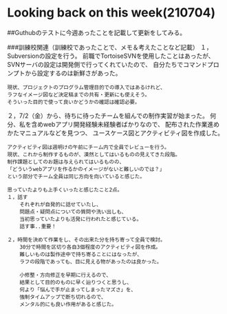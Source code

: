 # Looking back on this week(210704)
##Guthubのテストに今週あったことを記載して更新をしてみる。

###訓練校関連（訓練校であったことで、メモ＆考えたことなど記載）
１，Subversionの設定を行う。
    前職でTortoiseSVNを使用したことはあったが、
    SVNサーバの設定は開発側で行ってくれていたので、
    自分たちでコマンドプロンプトから設定するのは新鮮さがあった。

    現状、プロジェクトのプログラム管理目的での導入ではあるけれど、
    ラフなイメージ図など決定稿までの共有・更新にも使えそう。
    そういった目的で使って良いかどうかの確認は確認必要。

２，7/2（金）から、待ちに待ったチームを組んでの制作実習が始まった。
    何分、私を含めwebアプリ開発経験未経験者ばかりなので、
    配布された作業進めかたマニュアルなどを見つつ、
    ユースケース図とアクティビティ図を作成した。

    アクティビティ図は週明けの午前にチーム内で全員でレビューを行う。
    現状、これから制作するものが、漠然としてはいるものの見えてきた段階。
    制作課題としてのお題は与えられてはいるものの、    
    「どういうwebアプリを作るかのイメージがないと難しいのでは？」
    という部分でチーム全員は同じ方向を向いていると感じた。

    思っていたよりも上手くいったと感じたこと2点。
    １，話す
        それぞれが自発的に話せていたし、
        問題点・疑問点についての質問や洗い出しも、
        当初思っていたよりも活発に行われたと感じている。
        話す事..重要！

    ２，時間を決めて作業をし、その出来た分を持ち寄って全員で検討。
        30分で時間を区切り各自3個程度のアクティビティ図を作成。
        難しいものは製作途中で持ち寄ることにはなったが、
        ラフの段階であっても、目に見える物があったのは良かった。

        小修整・方向修正を早期に行えるので、
        結果として目的のものに早く辿りつくと思うし、
        何より「悩んで手が止まってしまったマズさ」を、
        強制タイムアップで断ち切れるので、
        メンタル的にも良い作用があると感じた。



        